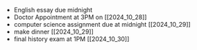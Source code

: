 - English essay due midnight
- Doctor Appointment at 3PM on [[2024_10_28]]
- computer science assignment due at midnight [[2024_10_29]]
- make dinner [[2024_10_29]]
- final history exam at 1PM [[2024_10_30]]